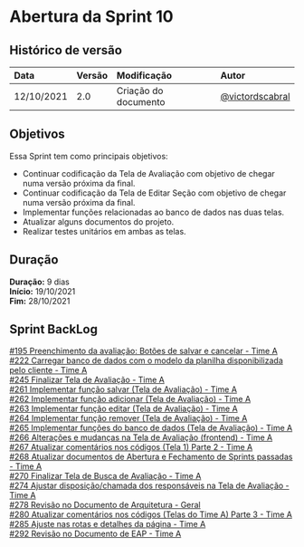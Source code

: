 # Abertura da Sprint 10

## Histórico de versão

| **Data**   | **Versão** | **Modificação**      | **Autor**                                            |
| :--------- | :--------- | :------------------- | :--------------------------------------------------- |
| 12/10/2021 | 2.0        | Criação do documento | [@victordscabral](https://github.com/victordscabral) |

## Objetivos

Essa Sprint tem como principais objetivos:

- Continuar codificação da Tela de Avaliação com objetivo de chegar numa versão próxima da final.
- Continuar codificação da Tela de Editar Seção com objetivo de chegar numa versão próxima da final.
- Implementar funções relacionadas ao banco de dados nas duas telas.
- Atualizar alguns documentos do projeto.
- Realizar testes unitários em ambas as telas.

## Duração

**Duração:** 9 dias
<br>
**Início:** 19/10/2021
<br>
**Fim:** 28/10/2021

## Sprint BackLog

[#195 Preenchimento da avaliação: Botões de salvar e cancelar - Time A](https://github.com/fga-eps-mds/2021-1-hospitalar/issues/195)
<br>
[#222 Carregar banco de dados com o modelo da planilha disponibilizada pelo cliente - Time A](https://github.com/fga-eps-mds/2021-1-hospitalar/issues/222)
<br>
[#245 Finalizar Tela de Avaliação - Time A](https://github.com/fga-eps-mds/2021-1-hospitalar/issues/245)
<br>
[#261 Implementar função salvar (Tela de Avaliação) - Time A](https://github.com/fga-eps-mds/2021-1-hospitalar/issues/261)
<br>
[#262 Implementar função adicionar (Tela de Avaliação) - Time A](https://github.com/fga-eps-mds/2021-1-hospitalar/issues/262)
<br>
[#263 Implementar função editar (Tela de Avaliação) - Time A](https://github.com/fga-eps-mds/2021-1-hospitalar/issues/263)
<br>
[#264 Implementar função remover (Tela de Avaliação) - Time A](https://github.com/fga-eps-mds/2021-1-hospitalar/issues/264)
<br>
[#265 Implementar funções do banco de dados (Tela de Avaliação) - Time A](https://github.com/fga-eps-mds/2021-1-hospitalar/issues/265)
<br>
[#266 Alterações e mudanças na Tela de Avaliação (frontend) - Time A](https://github.com/fga-eps-mds/2021-1-hospitalar/issues/266)
<br>
[#267 Atualizar comentários nos códigos (Tela 1) Parte 2 - Time A](https://github.com/fga-eps-mds/2021-1-hospitalar/issues/267)
<br>
[#268 Atualizar documentos de Abertura e Fechamento de Sprints passadas - Time A](https://github.com/fga-eps-mds/2021-1-hospitalar/issues/268)
<br>
[#270 Finalizar Tela de Busca de Avaliação - Time A](https://github.com/fga-eps-mds/2021-1-hospitalar/issues/270)
<br>
[#274 Ajustar disposição/chamada dos responsáveis na Tela de Avaliação - Time A](https://github.com/fga-eps-mds/2021-1-hospitalar/issues/274)
<br>
[#278 Revisão no Documento de Arquitetura - Geral](https://github.com/fga-eps-mds/2021-1-hospitalar/issues/278)
<br>
[#280 Atualizar comentários nos códigos (Telas do Time A) Parte 3 - Time A](https://github.com/fga-eps-mds/2021-1-hospitalar/issues/280)
<br>
[#285 Ajuste nas rotas e detalhes da página - Time A](https://github.com/fga-eps-mds/2021-1-hospitalar/issues/285)
<br>
[#292 Revisão no Documento de EAP - Time A](https://github.com/fga-eps-mds/2021-1-hospitalar/issues/292)

